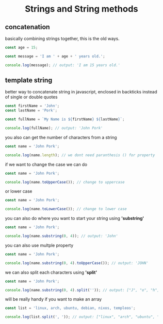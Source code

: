 <h1 align="center"> Strings and String methods </h1>


## concatenation

basically combining strings together, this is the old ways.

```js
const age = 15;

const message = 'I am ' + age + ' years old.';

console.log(message); // output: 'I am 15 years old.'
```

## template string

better way to concatenate string in javascript, enclosed in backticks instead of single or double quotes

```js
const firstName = 'John';
const lastName = 'Pork';

const fullName = `My Name is ${firstName} ${lastName}`;

console.log(fullName); // output: 'John Pork'
```

you also can get the number of characters from a string

```js
const name = 'John Pork';

console.log(name.length); // we dont need paranthesis () for property
```

if we want to change the case we can do

```js
const name = 'John Pork';

console.log(name.toUpperCase()); // change to uppercase
```

or lower case

```js
const name = 'John Pork';

console.log(name.toLowerCase()); // change to lower case
```

you can also do where you want to start your string using **'substring'**

```js
const name = 'John Pork';

console.log(name.substring(0, 4)); // output: 'John'
```

you can also use multple property

```js
const name = 'John Pork';

console.log(name.substring(0, 4).toUpperCase()); // output: 'JOHN'
```

we can also split each characters using **'split'**

```js
const name = 'John Pork';

console.log(name.substring(0, 4).split('')); // output: ["J", "o", "h", "n"]
```

will be really handy if you want to make an array

```js
const list = 'linux, arch, ubuntu, debian, nixos, templeos';

console.log(list.split(', ')); // output: ["linux", "arch", "ubuntu", "debian"...]
```

